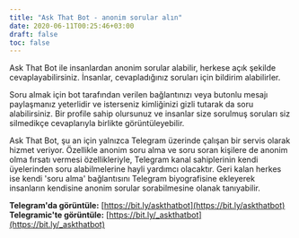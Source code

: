 ```yaml
---
title: "Ask That Bot - anonim sorular alın"
date: 2020-06-11T00:25:46+03:00
draft: false
toc: false
---
```


Ask That Bot ile insanlardan anonim sorular alabilir, herkese açık şekilde cevaplayabilirsiniz. İnsanlar, cevapladığınız soruları için bildirim alabilirler. 

Soru almak için bot tarafından verilen bağlantınızı veya butonlu mesajı paylaşmanız yeterlidir ve isterseniz kimliğinizi gizli tutarak da soru alabilirsiniz. Bir profile sahip olursunuz ve insanlar size sorulmuş soruları siz silmedikçe cevaplarıyla birlikte görüntüleyebilir.

Ask That Bot, şu an için yalnızca Telegram üzerinde çalışan bir servis olarak hizmet veriyor. Özellikle anonim soru alma ve soru soran kişilere de anonim olma fırsatı vermesi özellikleriyle, Telegram kanal sahiplerinin kendi üyelerinden soru alabilmelerine hayli yardımcı olacaktır. Geri kalan herkes ise kendi 'soru alma' bağlantısını Telegram biyografisine ekleyerek insanların kendisine anonim sorular sorabilmesine olanak tanıyabilir.

__Telegram'da görüntüle:__ [https://bit.ly/askthatbot](https://bit.ly/askthatbot)  
__Telegramic'te görüntüle:__ [https://bit.ly/_askthatbot](https://bit.ly/_askthatbot)
